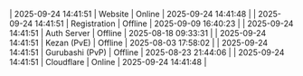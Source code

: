 | 2025-09-24 14:41:51 | Website | Online | 2025-09-24 14:41:48 |
| 2025-09-24 14:41:51 | Registration | Offline | 2025-09-09 16:40:23 |
| 2025-09-24 14:41:51 | Auth Server | Offline | 2025-08-18 09:33:31 |
| 2025-09-24 14:41:51 | Kezan (PvE) | Offline | 2025-08-03 17:58:02 |
| 2025-09-24 14:41:51 | Gurubashi (PvP) | Offline | 2025-08-23 21:44:06 |
| 2025-09-24 14:41:51 | Cloudflare | Online | 2025-09-24 14:41:48 |
